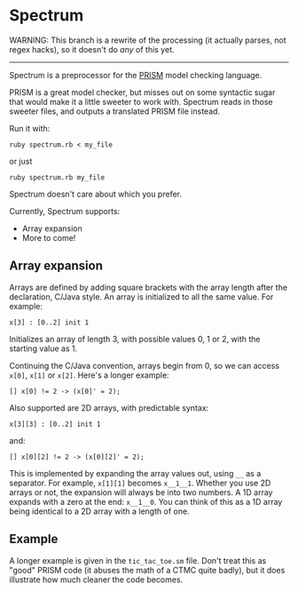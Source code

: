 Spectrum
========

WARNING: This branch is a rewrite of the processing (it actually parses, not regex hacks), so it doesn't do *any* of this yet.

----

Spectrum is a preprocessor for the [PRISM][prism] model checking language.

PRISM is a great model checker, but misses out on some syntactic sugar that would make it a little sweeter to work with. Spectrum reads in those sweeter files, and outputs a translated PRISM file instead.

Run it with:

	ruby spectrum.rb < my_file
	
or just

	ruby spectrum.rb my_file
	
Spectrum doesn't care about which you prefer.

Currently, Spectrum supports:

* Array expansion
* More to come!

Array expansion
---------------
Arrays are defined by adding square brackets with the array length after the declaration, C/Java style. An array is initialized to all the same value. For example:

	x[3] : [0..2] init 1
	
Initializes an array of length 3, with possible values 0, 1 or 2, with the starting value as 1.

Continuing the C/Java convention, arrays begin from 0, so we can access `x[0]`, `x[1]` or `x[2]`. Here's a longer example:

	[] x[0] != 2 -> (x[0]' = 2);
	
Also supported are 2D arrays, with predictable syntax:

	x[3][3] : [0..2] init 1

and:

	[] x[0][2] != 2 -> (x[0][2]' = 2);
	
This is implemented by expanding the array values out, using `__` as a separator. For example, `x[1][1]` becomes `x__1__1`. Whether you use 2D arrays or not, the expansion will always be into two numbers. A 1D array expands with a zero at the end: `x__1__0`. You can think of this as a 1D array being identical to a 2D array with a length of one.

Example
-------
A longer example is given in the `tic_tac_toe.sm` file. Don't treat this as "good" PRISM code (it abuses the math of a CTMC quite badly), but it does illustrate how much cleaner the code becomes.

[prism]: http://www.prismmodelchecker.org